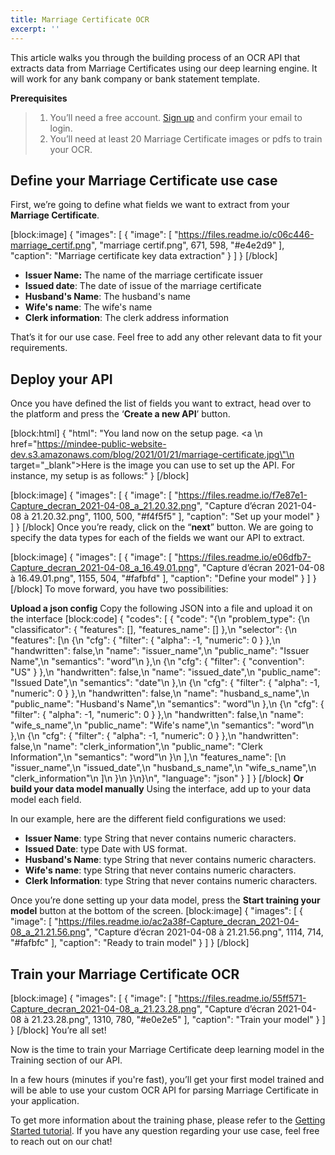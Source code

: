 ```yaml
---
title: Marriage Certificate OCR
excerpt: ''
---
```

This article walks you through the building process of an OCR API that extracts data from Marriage Certificates using our deep learning engine. It will work for any bank company or bank statement template. 

**Prerequisites**
> 1. You’ll need a free account. [Sign up](https://platform.mindee.com/signup) and confirm your email to login.
> 2. You’ll need at least 20 Marriage Certificate images or pdfs to train your OCR.

## Define your Marriage Certificate use case
 

First, we’re going to define what fields we want to extract from your **Marriage Certificate**. 


[block:image]
{
  "images": [
    {
      "image": [
        "https://files.readme.io/c06c446-marriage_certif.png",
        "marriage certif.png",
        671,
        598,
        "#e4e2d9"
      ],
      "caption": "Marriage certificate key data extraction"
    }
  ]
}
[/block]
  * **Issuer Name:** The name of the marriage certificate issuer
  *  **Issued date**: The date of issue of the marriage certificate 
  *  **Husband's Name**: The husband's name
  *  **Wife's name**: The wife's name
  *  **Clerk information**: The clerk address information
 

 

That’s it for our use case. Feel free to add any other relevant data to fit your requirements.

 

 

## Deploy your API
 

Once you have defined the list of fields you want to extract, head over to the platform and press the ‘**Create a new API**’ button.

 
[block:html]
{
  "html": "You land now on the setup page. <a \n   href=\"https://mindee-public-website-dev.s3.amazonaws.com/blog/2021/01/21/marriage-certificate.jpg\"\n   target=\"_blank\">Here is the image</a> you can use to set up the API. For instance, my setup is as follows:"
}
[/block]

[block:image]
{
  "images": [
    {
      "image": [
        "https://files.readme.io/f7e87e1-Capture_decran_2021-04-08_a_21.20.32.png",
        "Capture d’écran 2021-04-08 à 21.20.32.png",
        1100,
        500,
        "#f4f5f5"
      ],
      "caption": "Set up your model"
    }
  ]
}
[/block]
Once you’re ready, click on the “**next**” button. We are going to specify the data types for each of the fields we want our API to extract.


[block:image]
{
  "images": [
    {
      "image": [
        "https://files.readme.io/e06dfb7-Capture_decran_2021-04-08_a_16.49.01.png",
        "Capture d’écran 2021-04-08 à 16.49.01.png",
        1155,
        504,
        "#fafbfd"
      ],
      "caption": "Define your model"
    }
  ]
}
[/block]
To move forward, you have two possibilities:

**Upload a json config**
Copy the following JSON into a file and upload it on the interface
[block:code]
{
  "codes": [
    {
      "code": "{\n  \"problem_type\": {\n    \"classificator\": { \"features\": [], \"features_name\": [] },\n    \"selector\": {\n      \"features\": [\n        {\n          \"cfg\": { \"filter\": { \"alpha\": -1, \"numeric\": 0 } },\n          \"handwritten\": false,\n          \"name\": \"issuer_name\",\n          \"public_name\": \"Issuer Name\",\n          \"semantics\": \"word\"\n        },\n        {\n          \"cfg\": { \"filter\": { \"convention\": \"US\" } },\n          \"handwritten\": false,\n          \"name\": \"issued_date\",\n          \"public_name\": \"Issued Date\",\n          \"semantics\": \"date\"\n        },\n        {\n          \"cfg\": { \"filter\": { \"alpha\": -1, \"numeric\": 0 } },\n          \"handwritten\": false,\n          \"name\": \"husband_s_name\",\n          \"public_name\": \"Husband's Name\",\n          \"semantics\": \"word\"\n        },\n        {\n          \"cfg\": { \"filter\": { \"alpha\": -1, \"numeric\": 0 } },\n          \"handwritten\": false,\n          \"name\": \"wife_s_name\",\n          \"public_name\": \"Wife's name\",\n          \"semantics\": \"word\"\n        },\n        {\n          \"cfg\": { \"filter\": { \"alpha\": -1, \"numeric\": 0 } },\n          \"handwritten\": false,\n          \"name\": \"clerk_information\",\n          \"public_name\": \"Clerk Information\",\n          \"semantics\": \"word\"\n        }\n      ],\n      \"features_name\": [\n        \"issuer_name\",\n        \"issued_date\",\n        \"husband_s_name\",\n        \"wife_s_name\",\n        \"clerk_information\"\n      ]\n    }\n  }\n}\n",
      "language": "json"
    }
  ]
}
[/block]
**Or build your data model manually**
Using the interface, add up to your data model each field.

In our example, here are the different field configurations we used:

  * **Issuer Name**: type String that never contains numeric characters.
  * **Issued Date**: type Date with US format.  
  * **Husband's Name**: type String that never contains numeric characters. 
  * **Wife's name**: type String that never contains numeric characters. 
  * **Clerk Information**: type String that never contains numeric characters. 


Once you’re done setting up your data model, press the **Start training your model** button at the bottom of the screen.
[block:image]
{
  "images": [
    {
      "image": [
        "https://files.readme.io/ac2a38f-Capture_decran_2021-04-08_a_21.21.56.png",
        "Capture d’écran 2021-04-08 à 21.21.56.png",
        1114,
        714,
        "#fafbfc"
      ],
      "caption": "Ready to train model"
    }
  ]
}
[/block]
## Train your Marriage Certificate OCR
[block:image]
{
  "images": [
    {
      "image": [
        "https://files.readme.io/55ff571-Capture_decran_2021-04-08_a_21.23.28.png",
        "Capture d’écran 2021-04-08 à 21.23.28.png",
        1310,
        780,
        "#e0e2e5"
      ],
      "caption": "Train your model"
    }
  ]
}
[/block]
You’re all set! 

 

Now is the time to train your Marriage Certificate deep learning model in the Training section of our API. 

 

 

In a few hours (minutes if you're fast), you’ll get your first model trained and will be able to use your custom OCR API for parsing Marriage Certificate in your application.


To get more information about the training phase, please refer to the  [Getting Started tutorial](doc:build-your-first-document-parsing-api). If you have any question regarding your use case, feel free to reach out on our chat!